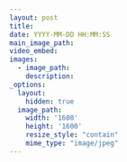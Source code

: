 ```yaml
---
layout: post
title:
date: YYYY-MM-DD HH:MM:SS
main_image_path:
video_embed:
images:
  - image_path:
    description:
_options:
  layout:
    hidden: true
  image_path:
    width: '1600'
    height: '1600'
    resize_style: "contain"
    mime_type: "image/jpeg"
---
```

